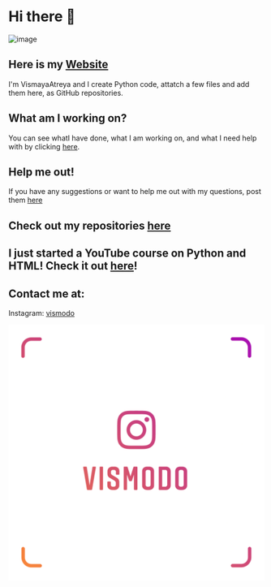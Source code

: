 # Hi there 👋

![image](https://avatars2.githubusercontent.com/u/62926183?s=460&u=e560f6297c81982fc2b554f3c997ec878421fa80&v=4)

## Here is my [Website](https://vismayaatreya.github.io/Website/Homepage/index.html)
 
I'm VismayaAtreya and I create Python code, attatch a few files and add them here, as GitHub repositories.

## What am I working on?

You can see whatI have done, what I am working on, and what I need help with by clicking [here](https://github.com/VismayaAtreya/VismayaAtreya/projects/1).

## Help me out!

If you have any suggestions or want to help me out with my questions, post them [here](https://github.com/VismayaAtreya/VismayaAtreya/issues)

## Check out my repositories [here](https://github.com/VismayaAtreya?tab=repositories)

## I just started a YouTube course on Python and HTML! Check it out [here](https://www.youtube.com/channel/UCabDaT8EMoGGkxjnXTuPx3Q)!

## Contact me at:

Instagram: [vismodo](https://www.instagram.com/vismodo/)

![image](https://github.com/VismayaAtreya/VismayaAtreya/blob/master/Instagram%20Nametag.png)
